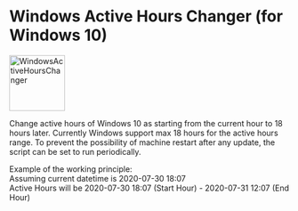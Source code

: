 # Windows Active Hours Changer (for Windows 10)
<img alt="WindowsActiveHoursChanger" src="./Windows10ActiveHoursChanger_notcompressed.ico" width="100" height="100">

Change active hours of Windows 10 as starting from the current hour to 18 hours later. Currently Windows support max 18 hours for the active hours range. To prevent the possibility of machine restart after any update, the script can be set to run periodically.

Example of the working principle:
<br>
Assuming current datetime is 2020-07-30 18:07
<br>
Active Hours will be 2020-07-30 18:07 (Start Hour) - 2020-07-31 12:07 (End Hour)
